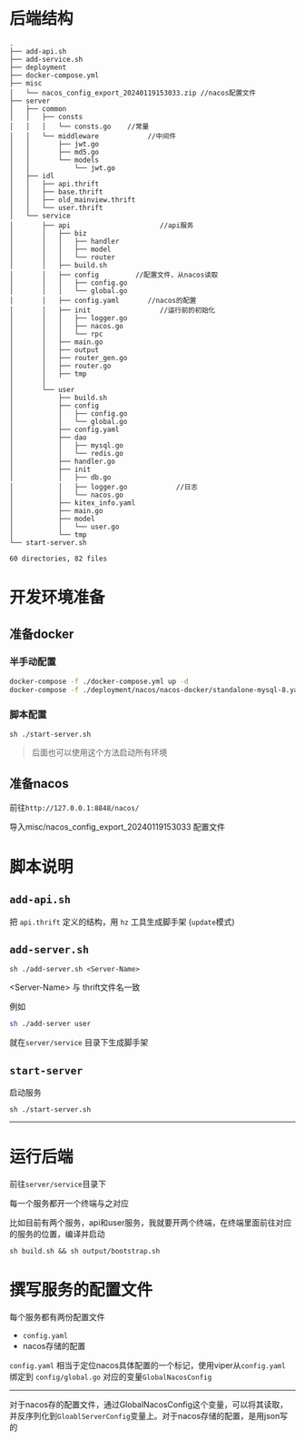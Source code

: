# 后端结构
```
.
├── add-api.sh
├── add-service.sh
├── deployment
├── docker-compose.yml      
├── misc                                       
│   └── nacos_config_export_20240119153033.zip //nacos配置文件
├── server
│   ├── common              
│   │   ├── consts
│   │   │   └── consts.go    //常量
│   │   └── middleware            //中间件
│   │       ├── jwt.go
│   │       ├── md5.go
│   │       └── models
│   │           └── jwt.go
│   ├── idl                 
│   │   ├── api.thrift
│   │   ├── base.thrift
│   │   ├── old_mainview.thrift
│   │   └── user.thrift
│   └── service
│       ├── api                      //api服务
│       │   ├── biz
│       │   │   ├── handler
│       │   │   ├── model
│       │   │   └── router
│       │   ├── build.sh
│       │   ├── config         //配置文件，从nacos读取
│       │   │   ├── config.go
│       │   │   └── global.go
│       │   ├── config.yaml       //nacos的配置
│       │   ├── init                 //运行前的初始化
│       │   │   ├── logger.go
│       │   │   ├── nacos.go
│       │   │   └── rpc
│       │   ├── main.go
│       │   ├── output
│       │   ├── router_gen.go
│       │   ├── router.go
│       │   ├── tmp
│       │   
│       └── user
│           ├── build.sh
│           ├── config
│           │   ├── config.go
│           │   └── global.go
│           ├── config.yaml
│           ├── dao      
│           │   ├── mysql.go
│           │   └── redis.go
│           ├── handler.go
│           ├── init
│           │   ├── db.go
│           │   ├── logger.go            //日志
│           │   └── nacos.go
│           ├── kitex_info.yaml
│           ├── main.go
│           ├── model
│           │   └── user.go
│           └── tmp
└── start-server.sh

60 directories, 82 files
```

# 开发环境准备
## 准备docker
### 半手动配置
```bash
docker-compose -f ./docker-compose.yml up -d
docker-compose -f ./deployment/nacos/nacos-docker/standalone-mysql-8.yaml up -d
```
### 脚本配置 
```
sh ./start-server.sh
```
> 后面也可以使用这个方法启动所有环境

## 准备nacos
前往```http://127.0.0.1:8848/nacos/```

导入misc/nacos_config_export_20240119153033 配置文件



# 脚本说明
## ```add-api.sh```
把 ```api.thrift``` 定义的结构，用 ```hz``` 工具生成脚手架 (```update```模式)
## ```add-server.sh```
```sh ./add-server.sh <Server-Name>```

\<Server-Name> 与 thrift文件名一致

例如

```bash
sh ./add-server user
```

就在```server/service``` 目录下生成脚手架


## ```start-server```


启动服务
```
sh ./start-server.sh
```

---

# 运行后端
前往```server/service```目录下

每一个服务都开一个终端与之对应

比如目前有两个服务，api和user服务，我就要开两个终端，在终端里面前往对应的服务的位置，编译并启动
```
sh build.sh && sh output/bootstrap.sh
```

# 撰写服务的配置文件
每个服务都有两份配置文件
- ```config.yaml```
- nacos存储的配置

```config.yaml``` 相当于定位nacos具体配置的一个标记，使用viper从```config.yaml``` 绑定到 ```config/global.go``` 对应的变量```GlobalNacosConfig```

---
对于nacos存的配置文件，通过GlobalNacosConfig这个变量，可以将其读取，并反序列化到```GloablServerConfig```变量上。对于nacos存储的配置，是用json写的


